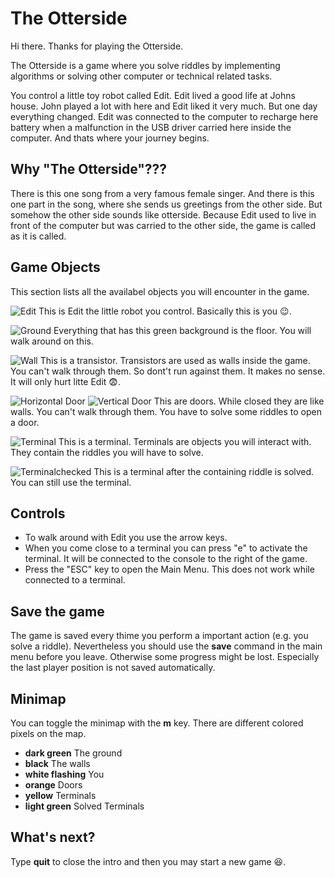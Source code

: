 # The Otterside
Hi there. Thanks for playing the Otterside.  

The Otterside is a game where you solve riddles by implementing algorithms or solving other computer or technical related tasks.  

You control a little toy robot called Edit. Edit lived a good life at Johns house. John played a lot with here and Edit liked it very much. But one day everything changed. Edit was connected to the computer to recharge here battery when a malfunction in the USB driver carried here inside the computer. And thats where your journey begins.

## Why "The Otterside"???
There is this one song from a very famous female singer. And there is this one part in the song, where she sends us greetings from the other side. But somehow the other side sounds like otterside. Because Edit used to live in front of the computer but was carried to the other side, the game is called as it is called.

## Game Objects
This section lists all the availabel objects you will encounter in the game.

![Edit](/assets/gameobjects/player.png) This is Edit the little robot you control. Basically this is you 😉.

![Ground](/assets/gameobjects/ground.png) Everything that has this green background is the floor. You will walk around on this.

![Wall](/assets/gameobjects/wall.png) This is a transistor. Transistors are used as walls inside the game. You can't walk through them. So dont't run against them. It makes no sense. It will only hurt litte Edit 😨.

![Horizontal Door](/assets/gameobjects/horizontal-door.png) ![Vertical Door](/assets/gameobjects/vertical-door.png) This are doors. While closed they are like walls. You can't walk through them. You have to solve some riddles to open a door.

![Terminal](/assets/gameobjects/terminal.png) This is a terminal. Terminals are objects you will interact with. They contain the riddles you will have to solve.

![Terminalchecked](/assets/gameobjects/terminal-checked.png) This is a terminal after the containing riddle is solved. You can still use the terminal.

## Controls
- To walk around with Edit you use the arrow keys.
- When you come close to a terminal you can press "e" to activate the terminal. It will be connected to the console to the right of the game.
- Press the "ESC" key to open the Main Menu. This does not work while connected to a terminal.

## Save the game
The game is saved every thime you perform a important action (e.g. you solve a riddle). Nevertheless you should use the **save** command in the main menu before you leave. Otherwise some progress might be lost. Especially the last player position is not saved automatically.

## Minimap
You can toggle the minimap with the **m** key. There are different colored pixels on the map.

* **dark green** The ground
* **black** The walls
* **white flashing** You
* **orange** Doors
* **yellow** Terminals
* **light green** Solved Terminals

## What's next?
Type **quit** to close the intro and then you may start a new game 😆.
